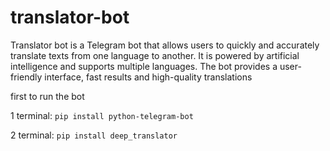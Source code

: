# translator-bot
Translator bot is a Telegram bot that allows users to quickly and accurately translate texts from one language to another. It is powered by artificial intelligence and supports multiple languages. The bot provides a user-friendly interface, fast results and high-quality translations

first to run the bot

1 terminal: ```pip install python-telegram-bot```

2 terminal: ```pip install deep_translator``` 



